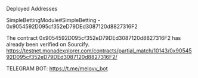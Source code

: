 Deployed Addresses

SimpleBettingModule#SimpleBetting - 0x9054592D095cf352eD79DEd3087120d8827316F2

The contract 0x9054592D095cf352eD79DEd3087120d8827316F2 has already been verified on Sourcify.
https://testnet.monadexplorer.com/contracts/partial_match/10143/0x9054592D095cf352eD79DEd3087120d8827316F2/

TELEGRAM BOT: https://t.me/melovv_bot

